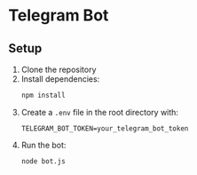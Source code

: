 # Telegram Bot

## Setup

1. Clone the repository
2. Install dependencies:
   ```bash
   npm install
   ```
3. Create a `.env` file in the root directory with:
   ```
   TELEGRAM_BOT_TOKEN=your_telegram_bot_token
   ```
4. Run the bot:
   ```bash
   node bot.js
   ``` 